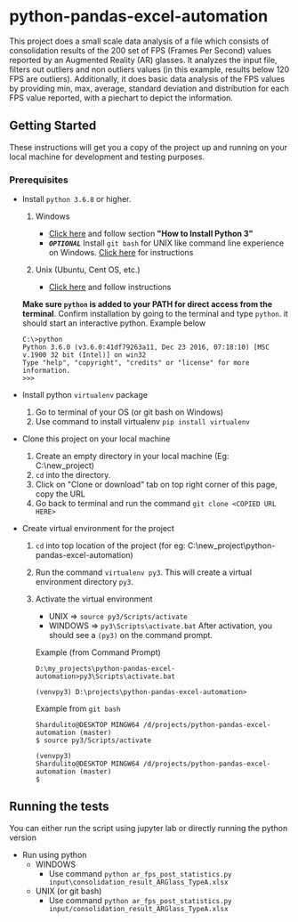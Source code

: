 # python-pandas-excel-automation

This project does a small scale data analysis of a file which consists of consolidation results of the 200 set of FPS (Frames Per Second) values reported by an Augmented Reality (AR) glasses. It analyzes the input file, filters out outliers and non outliers values (in this example, results below 120 FPS are outliers). Additionally, it does basic data analysis of the FPS values by providing min, max, average, standard deviation and distribution for each FPS value reported, with a piechart to depict the information.

## Getting Started

These instructions will get you a copy of the project up and running on your local machine for development and testing purposes.

### Prerequisites

- Install `python 3.6.8` or higher. 
   1. Windows
      - [Click here](https://www.howtogeek.com/197947/how-to-install-python-on-windows/) and follow section **"How to Install Python 3"**
      - ***`OPTIONAL`*** Install `git bash` for UNIX like command line experience on Windows. [Click here](https://www.techoism.com/how-to-install-git-bash-on-windows/) for instructions
      
   2. Unix (Ubuntu, Cent OS, etc.)
      - [Click here](https://www.tecmint.com/install-python-in-linux/) and follow instructions

   **Make sure `python` is added to your PATH for direct access from the terminal**. Confirm installation by going to the terminal and      type `python`. it should start an interactive python. Example below
   
   ```
   C:\>python
   Python 3.6.0 (v3.6.0:41df79263a11, Dec 23 2016, 07:18:10) [MSC v.1900 32 bit (Intel)] on win32
   Type "help", "copyright", "credits" or "license" for more information.
   >>>
   ```
 
 - Install python `virtualenv` package
   1. Go to terminal of your OS (or git bash on Windows)
   2. Use command to install virtualenv `pip install virtualenv`
   
 - Clone this project on your local machine
   1. Create an empty directory in your local machine (Eg: C:\new_project)
   2. `cd` into the directory.
   3. Click on "Clone or download" tab on top right corner of this page, copy the URL
   4. Go back to terminal and run the command `git clone <COPIED URL HERE>`
   
 - Create virtual environment for the project
   1. `cd` into top location of the project (for eg: C:\new_project\python-pandas-excel-automation)
   2. Run the command `virtualenv py3`. This will create a virtual environment directory `py3`.
   3. Activate the virtual environment
      - UNIX    => `source py3/Scripts/activate`
      - WINDOWS => `py3\Scripts\activate.bat`
      After activation, you should see a `(py3)` on the command prompt.
      
      Example (from Command Prompt)
      ```
      D:\my_projects\python-pandas-excel-automation>py3\Scripts\activate.bat
      
      (venvpy3) D:\projects\python-pandas-excel-automation>
      ```
      
      Example from `git bash`
      ```
      Shardulito@DESKTOP MINGW64 /d/projects/python-pandas-excel-automation (master)
      $ source py3/Scripts/activate
      
      (venvpy3)
      Shardulito@DESKTOP MINGW64 /d/projects/python-pandas-excel-automation (master)
      $
      ```

## Running the tests

You can either run the script using jupyter lab or directly running the python version
  
- Run using python
  - WINDOWS
    - Use command `python ar_fps_post_statistics.py input\consolidation_result_ARGlass_TypeA.xlsx`
  - UNIX (or git bash)
    - Use command `python ar_fps_post_statistics.py input/consolidation_result_ARGlass_TypeA.xlsx`


